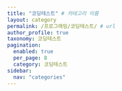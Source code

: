 ```yaml
---
title: "코딩테스트" # 카테고리 이름
layout: category
permalink: /프로그래밍/코딩테스트/ # url
author_profile: true
taxonomy: 코딩테스트
pagination:
  enabled: true
  per_page: 8
  category: 코딩테스트
sidebar:
  nav: "categories"
---
```

